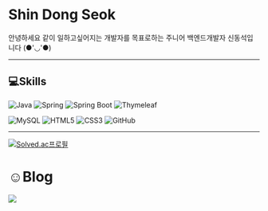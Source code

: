 # Shin Dong Seok
안녕하세요 같이 일하고싶어지는 개발자를 목표로하는 주니어 백엔드개발자 신동석입니다 (●'◡'●)


---
## 💻Skills
![Java](https://img.shields.io/badge/Java-007396.svg?style=for-the-badge&logo=Java&logoColor=white)
![Spring](https://img.shields.io/badge/Spring-6DB33F6.svg?style=for-the-badge&logo=Spring&logoColor=white)
![Spring Boot](https://img.shields.io/badge/Spring%20Boot-6DB33F.svg?style=for-the-badge&logo=Spring%20Boot&logoColor=white)
![Thymeleaf](https://img.shields.io/badge/Thymeleaf-005F0F.svg?style=for-the-badge&logo=Thymeleaf&logoColor=white)

![MySQL](https://img.shields.io/badge/MySQL-4479A1.svg?style=for-the-badge&logo=MySQL&logoColor=white)
![HTML5](https://img.shields.io/badge/HTML5-E34F26.svg?style=for-the-badge&logo=HTML5&logoColor=white)
![CSS3](https://img.shields.io/badge/CSS3-1572B6.svg?style=for-the-badge&logo=CSS3&logoColor=white)
![GitHub](https://img.shields.io/badge/GitHub-181717.svg?style=for-the-badge&logo=GitHub&logoColor=white)

---

[![Solved.ac프로필](http://mazassumnida.wtf/api/generate_badge?boj=dss1222)](https://solved.ac/dss1222)

# ☺Blog 
<a href="https://dongseokstudy2.tistory.com/"><img src="https://img.shields.io/badge/Blog-5C1F87?style=flat-square&logo=simpleicons에서_아이콘이름&logoColor=white&link=https://dongseokstudy2.tistory.com/"/></a>
